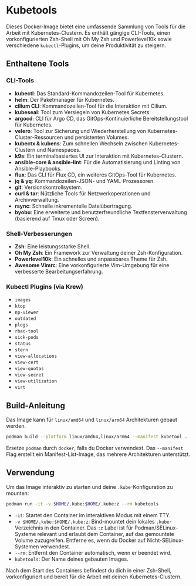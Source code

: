 # Kubetools

Dieses Docker-Image bietet eine umfassende Sammlung von Tools für die Arbeit mit Kubernetes-Clustern. Es enthält gängige CLI-Tools, einen vorkonfigurierten Zsh-Shell mit Oh My Zsh und Powerlevel10k sowie verschiedene `kubectl`-Plugins, um deine Produktivität zu steigern.

## Enthaltene Tools

### CLI-Tools

* **kubectl**: Das Standard-Kommandozeilen-Tool für Kubernetes.
* **helm**: Der Paketmanager für Kubernetes.
* **cilium CLI**: Kommandozeilen-Tool für die Interaktion mit Cilium.
* **kubeseal**: Tool zum Versiegeln von Kubernetes Secrets.
* **argocd**: CLI für Argo CD, das GitOps-Kontinuierliche Bereitstellungstool für Kubernetes.
* **velero**: Tool zur Sicherung und Wiederherstellung von Kubernetes-Cluster-Ressourcen und persistenten Volumes.
* **kubectx & kubens**: Zum schnellen Wechseln zwischen Kubernetes-Clustern und Namespaces.
* **k9s**: Ein terminalbasiertes UI zur Interaktion mit Kubernetes-Clustern.
* **ansible-core & ansible-lint**: Für die Automatisierung und Linting von Ansible-Playbooks.
* **flux**: Das CLI für Flux CD, ein weiteres GitOps-Tool für Kubernetes.
* **jq & yq**: Kommandozeilen-JSON- und YAML-Prozessoren.
* **git**: Versionskontrollsystem.
* **curl & tar**: Nützliche Tools für Netzwerkoperationen und Archivverwaltung.
* **rsync**: Schnelle inkrementelle Dateiübertragung.
* **byobu**: Eine erweiterte und benutzerfreundliche Textfensterverwaltung (basierend auf Tmux oder Screen).

### Shell-Verbesserungen

* **Zsh**: Eine leistungsstarke Shell.
* **Oh My Zsh**: Ein Framework zur Verwaltung deiner Zsh-Konfiguration.
* **Powerlevel10k**: Ein schnelles und anpassbares Theme für Zsh.
* **Awesome Vimrc**: Eine vorkonfigurierte Vim-Umgebung für eine verbesserte Bearbeitungserfahrung.

### Kubectl Plugins (via Krew)

* `images`
* `ktop`
* `np-viewer`
* `outdated`
* `plogs`
* `rbac-tool`
* `sick-pods`
* `status`
* `stern`
* `view-allocations`
* `view-cert`
* `view-quotas`
* `view-secret`
* `view-utilization`
* `virt`

## Build-Anleitung

Das Image kann für `linux/amd64` und `linux/arm64` Architekturen gebaut werden.

```bash
podman build --platform linux/amd64,linux/arm64 --manifest kubetool .
```

Ersetze `podman` durch `docker`, falls du Docker verwendest. Das `--manifest` Flag erstellt ein Manifest-List-Image, das mehrere Architekturen unterstützt.

## Verwendung

Um das Image interaktiv zu starten und deine `.kube`-Konfiguration zu mounten:

```bash
podman run -it -v $HOME/.kube:$HOME/.kube:z --rm kubetools
```

* `-it`: Startet den Container im interaktiven Modus mit einem TTY.
* `-v $HOME/.kube:$HOME/.kube:z`: Bind-mountet dein lokales `.kube`-Verzeichnis in den Container. Das `:z` Label ist für Podman/SELinux-Systeme relevant und erlaubt dem Container, auf das gemountete Volume zuzugreifen. Entferne es, wenn du Docker auf Nicht-SELinux-Systemen verwendest.
* `--rm`: Entfernt den Container automatisch, wenn er beendet wird.
* `kubetools`: Der Name deines gebauten Images.

Nach dem Start des Containers befindest du dich in einer Zsh-Shell, vorkonfiguriert und bereit für die Arbeit mit deinen Kubernetes-Clustern.
